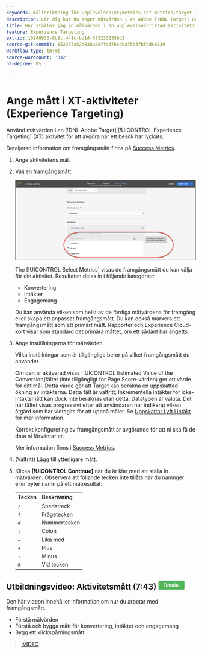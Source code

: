 ```yaml
---
keywords: målinriktning för upplevelsen;xt;metrics;set metrics;target metric;activity settings;success metric;conversion;revenue;engagement
description: Lär dig hur du anger mätvärden i en Adobe [!DNL Target] Upplev målgruppsaktivitet för att avgöra när ett besök lyckas, t.ex. konvertering, intäkter och engagemang.
title: Hur ställer jag in målvärden i en upplevelseinriktad aktivitet?
feature: Experience Targeting
exl-id: 16249930-8b9c-441c-bd14-5f32332556d2
source-git-commit: 152257a52d836a88ffcd76cd9af5b3fbfbdc0839
workflow-type: tm+mt
source-wordcount: '342'
ht-degree: 0%

---
```


# Ange mått i XT-aktiviteter (Experience Targeting)

Använd mätvärden i en [!DNL Adobe Target] [!UICONTROL Experience Targeting] (XT) aktivitet för att avgöra när ett besök har lyckats.

Detaljerad information om framgångsmått finns på [Success Metrics](/help/main/c-activities/r-success-metrics/success-metrics.md#reference_D011575C85DA48E989A244593D9B9924).

1. Ange aktivitetens mål.
1. Välj en [framgångsmått](/help/main/c-activities/r-success-metrics/success-metrics.md#reference_D011575C85DA48E989A244593D9B9924)

   ![Välj framgångsmått](/help/main/c-activities/t-experience-target/t-xt-create/assets/ab_metrics-new.png)

   The [!UICONTROL Select Metrics] visas de framgångsmått du kan välja för din aktivitet. Resultaten delas in i följande kategorier:

   * Konvertering
   * Intäkter
   * Engagemang

   Du kan använda vilken som helst av de färdiga mätvärdena för framgång eller skapa ett anpassat framgångsmått. Du kan också markera ett framgångsmått som ett primärt mått. Rapporter och Experience Cloud-kort visar som standard det primära måttet, om ett sådant har angetts.
1. Ange inställningarna för mätvärden.

   Vilka inställningar som är tillgängliga beror på vilket framgångsmått du använder.

   Om den är aktiverad visas [!UICONTROL Estimated Value of the Conversion]fältet (inte tillgängligt för Page Score-värden) ger ett värde för ditt mål. Detta värde gör att Target kan beräkna en uppskattad ökning av intäkterna. Detta fält är valfritt; Inkrementella intäkter för icke-intäktsmått kan dock inte beräknas utan detta. Datatypen är valuta. Det här fältet visas progressivt efter att användaren har indikerat vilken åtgärd som har vidtagits för att uppnå målet. Se [Uppskattar Lyft i intäkt](/help/main/administrating-target/r-target-account-preferences/estimating-lift-in-revenue.md) för mer information.

   Korrekt konfigurering av framgångsmått är avgörande för att ni ska få de data ni förväntar er.

   Mer information finns i [Success Metrics](/help/main/c-activities/r-success-metrics/success-metrics.md#reference_D011575C85DA48E989A244593D9B9924).
1. (Valfritt) Lägg till ytterligare mått.
1. Klicka **[!UICONTROL Continue]** när du är klar med att ställa in mätvärden.
Observera att följande tecken inte tillåts när du namnger eller byter namn på ett mätresultat:

   | Tecken | Beskrivning |
   |--- |--- |
   | `/` | Snedstreck |
   | `?` | Frågetecken |
   | `#` | Nummertecken |
   | `:` | Colon |
   | `=` | Lika med |
   | `+` | Plus |
   | `-` | Minus |
   | `@` | Vid tecken |

## Utbildningsvideo: Aktivitetsmått (7:43) ![Självstudiemärke](/help/main/assets/tutorial.png)


Den här videon innehåller information om hur du arbetar med framgångsmått.

* Förstå målvärden
* Förstå och bygga mått för konvertering, intäkter och engagemang
* Bygg ett klickspårningsmått

>[!VIDEO](https://video.tv.adobe.com/v/17380)
